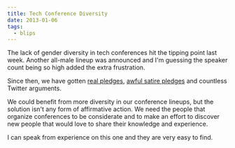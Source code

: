 ```yaml
---
title: Tech Conference Diversity
date: 2013-01-06
tags:
  - blips
---
```


The lack of gender diversity in tech conferences hit the tipping point last week. Another all-male lineup was announced and I'm guessing the speaker count being so high added the extra frustration. 

Since then, we have gotten [real pledges](http://support.iawriter.com/help/kb/general-questions/markdown-syntax-reference-guide), [awful satire pledges](http://conferencequotas.com) and countless Twitter arguments.

We could benefit from more diversity in our conference lineups, but the solution isn't any form of affirmative action. We need the people that organize conferences to be considerate and to make an effort to discover new people that would love to share their knowledge and experience. 

I can speak from experience on this one and they are very easy to find.
